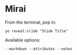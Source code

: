 
# Mirai

From the terminal, pop in:

  ```yo reveal:slide "Slide Title"```

Available options:

 ```--markdown --attributes --notes```
